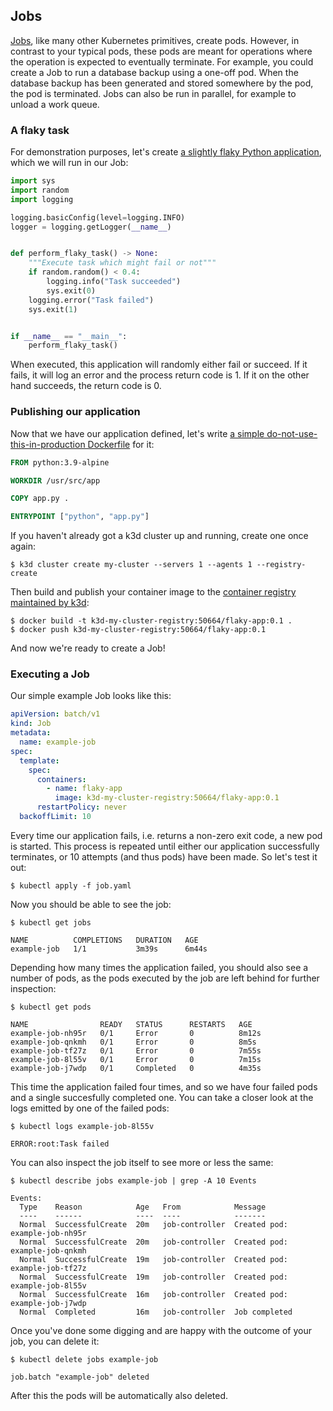 ## Jobs

[Jobs](https://kubernetes.io/docs/concepts/workloads/controllers/job/), like many other Kubernetes primitives, create pods. However, in contrast to your typical pods, these pods are meant for operations where the operation is expected to eventually terminate. For example, you could create a Job to run a database backup using a one-off pod. When the database backup has been generated and stored somewhere by the pod, the pod is terminated. Jobs can also be run in parallel, for example to unload a work queue.

### A flaky task

For demonstration purposes, let's create [a slightly flaky Python application](./app/app.py), which we will run in our Job:

```python
import sys
import random
import logging

logging.basicConfig(level=logging.INFO)
logger = logging.getLogger(__name__)


def perform_flaky_task() -> None:
    """Execute task which might fail or not"""
    if random.random() < 0.4:
        logging.info("Task succeeded")
        sys.exit(0)
    logging.error("Task failed")
    sys.exit(1)


if __name__ == "__main__":
    perform_flaky_task()

```

When executed, this application will randomly either fail or succeed. If it fails, it will log an error and the process return code is 1. If it on the other hand succeeds, the return code is 0.

### Publishing our application

Now that we have our application defined, let's write [a simple do-not-use-this-in-production Dockerfile](./example/Dockerfile) for it:

```dockerfile
FROM python:3.9-alpine

WORKDIR /usr/src/app

COPY app.py .

ENTRYPOINT ["python", "app.py"]
```

If you haven't already got a k3d cluster up and running, create one once again:

```shell
$ k3d cluster create my-cluster --servers 1 --agents 1 --registry-create
```

Then build and publish your container image to the [container registry maintained by k3d](https://k3d.io/usage/guides/registries/#using-a-local-registry):

```shell
$ docker build -t k3d-my-cluster-registry:50664/flaky-app:0.1 .
$ docker push k3d-my-cluster-registry:50664/flaky-app:0.1
```

And now we're ready to create a Job!

### Executing a Job

Our simple example Job looks like this:

```yaml
apiVersion: batch/v1
kind: Job
metadata:
  name: example-job
spec:
  template:
    spec:
      containers:
        - name: flaky-app
          image: k3d-my-cluster-registry:50664/flaky-app:0.1
      restartPolicy: never
  backoffLimit: 10
```

Every time our application fails, i.e. returns a non-zero exit code, a new pod is started. This process is repeated until either our application successfully terminates, or 10 attempts (and thus pods) have been made. So let's test it out:

```shell
$ kubectl apply -f job.yaml
```

Now you should be able to see the job:

```
$ kubectl get jobs

NAME          COMPLETIONS   DURATION   AGE
example-job   1/1           3m39s      6m44s
```

Depending how many times the application failed, you should also see a number of pods, as the pods executed by the job are left behind for further inspection:

```
$ kubectl get pods

NAME                READY   STATUS      RESTARTS   AGE
example-job-nh95r   0/1     Error       0          8m12s
example-job-qnkmh   0/1     Error       0          8m5s
example-job-tf27z   0/1     Error       0          7m55s
example-job-8l55v   0/1     Error       0          7m15s
example-job-j7wdp   0/1     Completed   0          4m35s
```

This time the application failed four times, and so we have four failed pods and a single succesfully completed one. You can take a closer look at the logs emitted by one of the failed pods:

```
$ kubectl logs example-job-8l55v

ERROR:root:Task failed
```

You can also inspect the job itself to see more or less the same:

```
$ kubectl describe jobs example-job | grep -A 10 Events

Events:
  Type    Reason            Age   From            Message
  ----    ------            ----  ----            -------
  Normal  SuccessfulCreate  20m   job-controller  Created pod: example-job-nh95r
  Normal  SuccessfulCreate  20m   job-controller  Created pod: example-job-qnkmh
  Normal  SuccessfulCreate  19m   job-controller  Created pod: example-job-tf27z
  Normal  SuccessfulCreate  19m   job-controller  Created pod: example-job-8l55v
  Normal  SuccessfulCreate  16m   job-controller  Created pod: example-job-j7wdp
  Normal  Completed         16m   job-controller  Job completed
```

Once you've done some digging and are happy with the outcome of your job, you can delete it:

```
$ kubectl delete jobs example-job

job.batch "example-job" deleted
```

After this the pods will be automatically also deleted.
